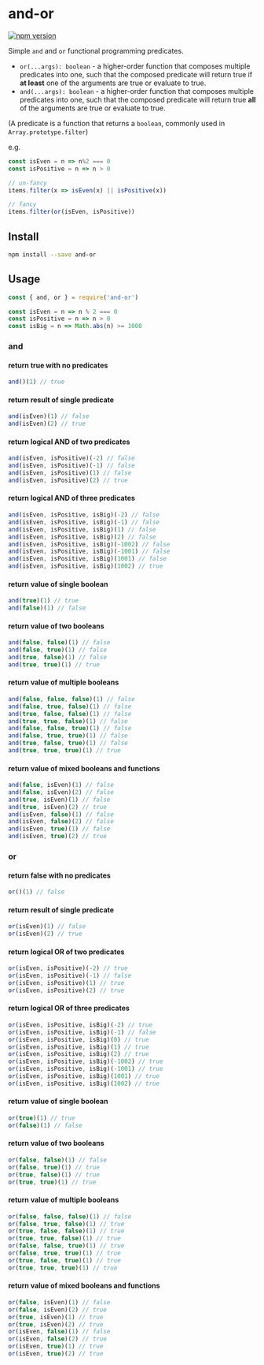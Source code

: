 # and-or
[![npm version](https://img.shields.io/npm/v/and-or.svg)](https://npmjs.org/package/and-or)

Simple `and` and `or` functional programming predicates.

- `or(...args): boolean` - a higher-order function that composes multiple predicates into one, such that the composed predicate will return true if **at least** one of the arguments are true or evaluate to true.
- `and(...args): boolean` - a higher-order function that composes multiple predicates into one, such that the composed predicate will return true **all** of the arguments are true or evaluate to true.

(A predicate is a function that returns a `boolean`, commonly used in `Array.prototype.filter`)

e.g.

```js
const isEven = n => n%2 === 0
const isPositive = n => n > 0

// un-fancy
items.filter(x => isEven(x) || isPositive(x))

// fancy
items.filter(or(isEven, isPositive))
```

## Install

```sh
npm install --save and-or
```

## Usage

```js
const { and, or } = require('and-or')

const isEven = n => n % 2 === 0
const isPositive = n => n > 0
const isBig = n => Math.abs(n) >= 1000
```

### and

#### return true with no predicates
```js
and()(1) // true
```

#### return result of single predicate
```js
and(isEven)(1) // false
and(isEven)(2) // true
```

#### return logical AND of two predicates
```js
and(isEven, isPositive)(-2) // false
and(isEven, isPositive)(-1) // false
and(isEven, isPositive)(1) // false
and(isEven, isPositive)(2) // true
```

#### return logical AND of three predicates
```js
and(isEven, isPositive, isBig)(-2) // false
and(isEven, isPositive, isBig)(-1) // false
and(isEven, isPositive, isBig)(1) // false
and(isEven, isPositive, isBig)(2) // false
and(isEven, isPositive, isBig)(-1002) // false
and(isEven, isPositive, isBig)(-1001) // false
and(isEven, isPositive, isBig)(1001) // false
and(isEven, isPositive, isBig)(1002) // true
```

#### return value of single boolean
```js
and(true)(1) // true
and(false)(1) // false
```

#### return value of two booleans
```js
and(false, false)(1) // false
and(false, true)(1) // false
and(true, false)(1) // false
and(true, true)(1) // true
```

#### return value of multiple booleans
```js
and(false, false, false)(1) // false
and(false, true, false)(1) // false
and(true, false, false)(1) // false
and(true, true, false)(1) // false
and(false, false, true)(1) // false
and(false, true, true)(1) // false
and(true, false, true)(1) // false
and(true, true, true)(1) // true
```

#### return value of mixed booleans and functions
```js
and(false, isEven)(1) // false
and(false, isEven)(2) // false
and(true, isEven)(1) // false
and(true, isEven)(2) // true
and(isEven, false)(1) // false
and(isEven, false)(2) // false
and(isEven, true)(1) // false
and(isEven, true)(2) // true
```

### or

#### return false with no predicates
```js
or()(1) // false
```

#### return result of single predicate
```js
or(isEven)(1) // false
or(isEven)(2) // true
```

#### return logical OR of two predicates
```js
or(isEven, isPositive)(-2) // true
or(isEven, isPositive)(-1) // false
or(isEven, isPositive)(1) // true
or(isEven, isPositive)(2) // true
```

#### return logical OR of three predicates
```js
or(isEven, isPositive, isBig)(-2) // true
or(isEven, isPositive, isBig)(-1) // false
or(isEven, isPositive, isBig)(0) // true
or(isEven, isPositive, isBig)(1) // true
or(isEven, isPositive, isBig)(2) // true
or(isEven, isPositive, isBig)(-1002) // true
or(isEven, isPositive, isBig)(-1001) // true
or(isEven, isPositive, isBig)(1001) // true
or(isEven, isPositive, isBig)(1002) // true
```

#### return value of single boolean
```js
or(true)(1) // true
or(false)(1) // false
```

#### return value of two booleans
```js
or(false, false)(1) // false
or(false, true)(1) // true
or(true, false)(1) // true
or(true, true)(1) // true
```

#### return value of multiple booleans
```js
or(false, false, false)(1) // false
or(false, true, false)(1) // true
or(true, false, false)(1) // true
or(true, true, false)(1) // true
or(false, false, true)(1) // true
or(false, true, true)(1) // true
or(true, false, true)(1) // true
or(true, true, true)(1) // true
```

#### return value of mixed booleans and functions
```js
or(false, isEven)(1) // false
or(false, isEven)(2) // true
or(true, isEven)(1) // true
or(true, isEven)(2) // true
or(isEven, false)(1) // false
or(isEven, false)(2) // true
or(isEven, true)(1) // true
or(isEven, true)(2) // true
```

